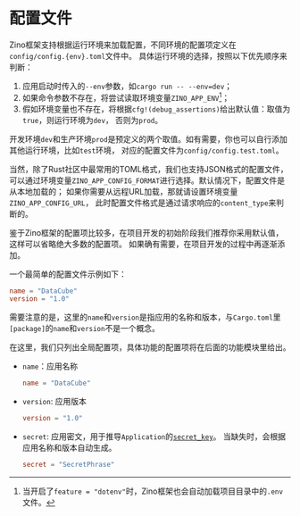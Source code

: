 # 配置文件

Zino框架支持根据运行环境来加载配置，不同环境的配置项定义在`config/config.{env}.toml`文件中。
具体运行环境的选择，按照以下优先顺序来判断：

1. 应用启动时传入的`--env`参数，如`cargo run -- --env=dev`；
2. 如果命令参数不存在，将尝试读取环境变量`ZINO_APP_ENV`[^dotenv]；
3. 假如环境变量也不存在，将根据`cfg!(debug_assertions)`给出默认值：取值为`true`，则运行环境为`dev`，
否则为`prod`。

开发环境`dev`和生产环境`prod`是预定义的两个取值。如有需要，你也可以自行添加其他运行环境，比如`test`环境，
对应的配置文件为`config/config.test.toml`。

当然，除了Rust社区中最常用的TOML格式，我们也支持JSON格式的配置文件，
可以通过环境变量`ZINO_APP_CONFIG_FORMAT`进行选择。默认情况下，配置文件是从本地加载的；
如果你需要从远程URL加载，那就请设置环境变量`ZINO_APP_CONFIG_URL`，
此时配置文件格式是通过请求响应的`content_type`来判断的。

鉴于Zino框架的配置项比较多，在项目开发的初始阶段我们推荐你采用默认值，这样可以省略绝大多数的配置项。
如果确有需要，在项目开发的过程中再逐渐添加。

一个最简单的配置文件示例如下：
```toml
name = "DataCube"
version = "1.0"
```
需要注意的是，这里的`name`和`version`是指应用的名称和版本，与`Cargo.toml`里`[package]`的`name`和`version`不是一个概念。

在这里，我们只列出全局配置项，具体功能的配置项将在后面的功能模块里给出。

- `name`：应用名称
  ```toml
  name = "DataCube"
  ```
- `version`: 应用版本
  ```toml
  version = "1.0"
  ```
- `secret`: 应用密文，用于推导`Application`的[`secret_key`][docsrs-secret-key]。
  当缺失时，会根据应用名称和版本自动生成。
  ```toml
  secret = "SecretPhrase"
  ```

[^dotenv]: 当开启了`feature = "dotenv"`时，Zino框架也会自动加载项目目录中的`.env`文件。

[docsrs-secret-key]: https://docs.rs/zino-core/latest/zino_core/application/trait.Application.html#method.secret_key
